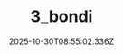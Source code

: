 ---
title: "3_bondi"
description: ""
image: "/uploads/photos/1761814502328-3_bondi.webp"
display: "/uploads/photos/1761814502328-3_bondi-display.webp"
thumbnail: "/uploads/photos/1761814502328-3_bondi-thumb.webp"
width: 6000
height: 4000
featured: true
date: 2025-10-30T08:55:02.336Z
order: 21
---